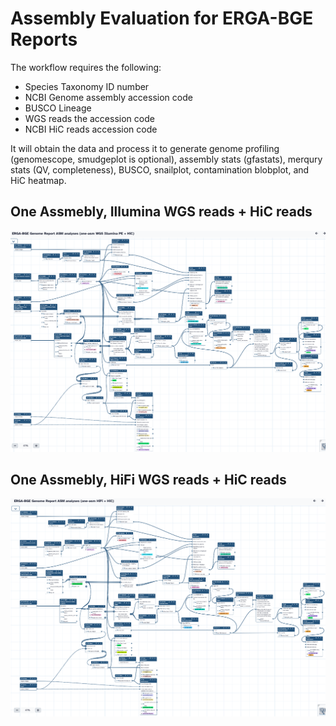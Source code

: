 # Assembly Evaluation for ERGA-BGE Reports

The workflow requires the following:
- Species Taxonomy ID number
- NCBI Genome assembly accession code
- BUSCO Lineage
- WGS reads the accession code
- NCBI HiC reads accession code

It will obtain the data and process it to generate genome profiling (genomescope, smudgeplot is optional), assembly stats (gfastats), merqury stats (QV, completeness), BUSCO, snailplot, contamination blobplot, and HiC heatmap.

## One Assmebly, Illumina WGS reads + HiC reads 
![asm_rev_wf_illu](pics/asm_rev_1.png)

## One Assmebly, HiFi WGS reads + HiC reads
![asm_rev_wf_hifi](pics/asm_rev_2.png)
